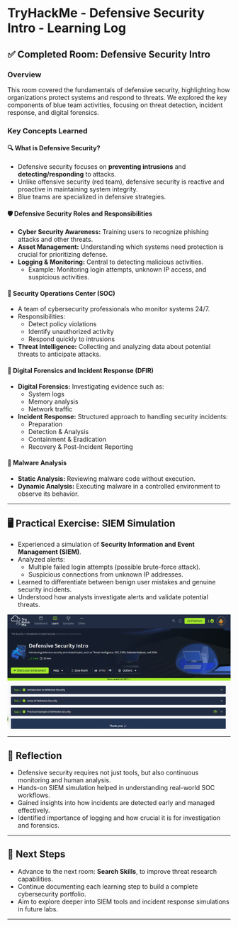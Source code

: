 # TryHackMe - Defensive Security Intro - Learning Log

## ✅ Completed Room: Defensive Security Intro

### Overview
This room covered the fundamentals of defensive security, highlighting how organizations protect systems and respond to threats. We explored the key components of blue team activities, focusing on threat detection, incident response, and digital forensics.

### Key Concepts Learned

#### 🔍 What is Defensive Security?
- Defensive security focuses on **preventing intrusions** and **detecting/responding** to attacks.
- Unlike offensive security (red team), defensive security is reactive and proactive in maintaining system integrity.
- Blue teams are specialized in defensive strategies.

#### 🛡️ Defensive Security Roles and Responsibilities
- **Cyber Security Awareness:** Training users to recognize phishing attacks and other threats.
- **Asset Management:** Understanding which systems need protection is crucial for prioritizing defense.
- **Logging & Monitoring:** Central to detecting malicious activities.
  - Example: Monitoring login attempts, unknown IP access, and suspicious activities.

#### 🏢 Security Operations Center (SOC)
- A team of cybersecurity professionals who monitor systems 24/7.
- Responsibilities:
  - Detect policy violations
  - Identify unauthorized activity
  - Respond quickly to intrusions
- **Threat Intelligence:** Collecting and analyzing data about potential threats to anticipate attacks.

#### 🧩 Digital Forensics and Incident Response (DFIR)
- **Digital Forensics:** Investigating evidence such as:
  - System logs
  - Memory analysis
  - Network traffic
- **Incident Response:** Structured approach to handling security incidents:
  - Preparation
  - Detection & Analysis
  - Containment & Eradication
  - Recovery & Post-Incident Reporting

#### 🦠 Malware Analysis
- **Static Analysis:** Reviewing malware code without execution.
- **Dynamic Analysis:** Executing malware in a controlled environment to observe its behavior.

---

## 🖥️ Practical Exercise: SIEM Simulation

- Experienced a simulation of **Security Information and Event Management (SIEM)**.
- Analyzed alerts:
  - Multiple failed login attempts (possible brute-force attack).
  - Suspicious connections from unknown IP addresses.
- Learned to differentiate between benign user mistakes and genuine security incidents.
- Understood how analysts investigate alerts and validate potential threats.

![Defensive Security Intro](./defensive-security-intro.png)

---

## 🧠 Reflection

- Defensive security requires not just tools, but also continuous monitoring and human analysis.
- Hands-on SIEM simulation helped in understanding real-world SOC workflows.
- Gained insights into how incidents are detected early and managed effectively.
- Identified importance of logging and how crucial it is for investigation and forensics.

---

## 🚀 Next Steps

- Advance to the next room: **Search Skills**, to improve threat research capabilities.
- Continue documenting each learning step to build a complete cybersecurity portfolio.
- Aim to explore deeper into SIEM tools and incident response simulations in future labs.

---
